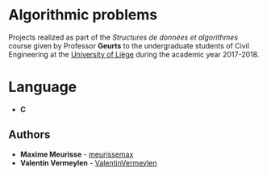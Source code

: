 # Algorithmic problems

Projects realized as part of the *Structures de données et algorithmes* course given by Professor **Geurts** to the undergraduate students of Civil Engineering at the [University of Liège](https://www.uliege.be/) during the academic year 2017-2018.

# Language

* **C**

## Authors

* **Maxime Meurisse** - [meurissemax](https://github.com/meurissemax)
* **Valentin Vermeylen** - [ValentinVermeylen](https://github.com/ValentinVermeylen)
